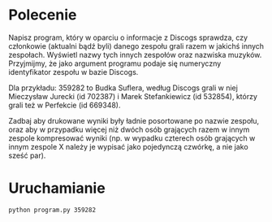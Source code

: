 # Polecenie
Napisz program, który w oparciu o informacje z Discogs sprawdza, czy członkowie (aktualni bądź byli) danego zespołu grali razem w jakichś innych zespołach. Wyświetl nazwy tych innych zespołów oraz nazwiska muzyków. Przyjmijmy, że jako argument programu podaje się numeryczny identyfikator zespołu w bazie Discogs.

Dla przykładu: 359282 to Budka Suflera, według Discogs grali w niej Mieczysław Jurecki (id 702387) i Marek Stefankiewicz (id 532854), którzy grali też w Perfekcie (id 669348).

Zadbaj aby drukowane wyniki były ładnie posortowane po nazwie zespołu, oraz aby w przypadku więcej niż dwóch osób grających razem w innym zespole kompresować wyniki (np. w wypadku czterech osób grających w innym zespole X należy je wypisać jako pojedynczą czwórkę, a nie jako sześć par).

# Uruchamianie

```
python program.py 359282
```